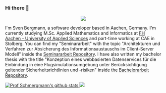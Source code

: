 ### Hi there 👋

<p align="center">
  <a href="https://www.linkedin.com/in/sven-bergmann-500925227/">
    <img src="https://img.shields.io/badge/linkedin-%230077B5.svg?&style=for-the-badge&logo=linkedin&logoColor=white" />
  </a>
</p>

I'm Sven Bergmann, a software developer based in Aachen, Germany. 
I'm currently studying M.Sc. Applied Mathematics and Informatics at [FH Aachen - University of Applied Sciences](https://www.fh-aachen.de/) and part-time working at CAE in Stolberg.
You can find my "Seminararbeit" with the topic "Architekturen und Verfahren zur Absicherung des Informationsaustauschs im Client-Server Modell" inside the [Seminararbeit Repository](../../../Seminararbeit).
I have also written my bachelor thesis with the title "Konzeption eines webbasierten Datenservices für die Einbindung in eine Flugsimulationsumgebung unter Berücksichtigung geltender Sicherheitsrichtlinien und -risiken" inside the [Bachelorarbeit Repository](../../../Bachelorarbeit).

  <a href="https://github.com/anuraghazra/github-readme-stats">
    <img src="https://github-readme-stats.vercel.app/api?username=svbergmann&show_icons=true&include_all_commits=true&theme=dark&hide_border=true" alt="Prof Schmergmann's github stats" />
  </a>
  <a href="https://github.com/anuraghazra/github-readme-stats">
    <img src="https://github-readme-stats.vercel.app/api/top-langs/?username=svbergmann&layout=compact&theme=dark&hide_border=true" />
  </a>


